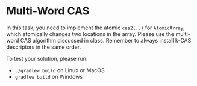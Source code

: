 # Multi-Word CAS

In this task, you need to implement the atomic `cas2(..)` for `AtomicArray`, 
which atomically changes two locations in the array. Please use the multi-word
CAS algorithm discussed in class. Remember to always install k-CAS descriptors 
in the same order. 


To test your solution, please run:

* `./gradlew build` on Linux or MacOS
* `gradlew build` on Windows